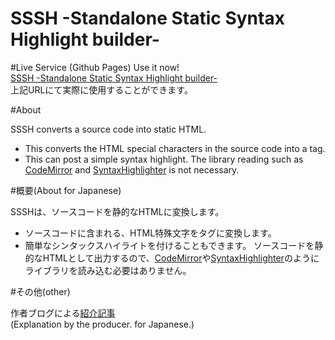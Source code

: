 SSSH -Standalone Static Syntax Highlight builder-
====================

#Live Service (Github Pages)
Use it now!  
[SSSH -Standalone Static Syntax Highlight builder-][]  
上記URLにて実際に使用することができます。  


#About

SSSH converts a source code into static HTML.  
 * This converts the HTML special characters in the source code into a tag.
 * This can post a simple syntax highlight.
The library reading such as [CodeMirror][] and [SyntaxHighlighter][] is not necessary.  


#概要(About for Japanese)

SSSHは、ソースコードを静的なHTMLに変換します。  
 * ソースコードに含まれる、HTML特殊文字をタグに変換します。
 * 簡単なシンタックスハイライトを付けることもできます。
ソースコードを静的なHTMLとして出力するので、[CodeMirror][]や[SyntaxHighlighter][]のようにライブラリを読み込む必要はありません。  


#その他(other)

作者ブログによる[紹介記事][BlogPost]  
(Explanation by the producer. for Japanese.)  


[SSSH -Standalone Static Syntax Highlight builder-]: http://michinarinukazawa.github.io/sssh-syntax-converter/
[CodeMirror]: http://codemirror.net/
[SyntaxHighlighter]: http://alexgorbatchev.com/SyntaxHighlighter/
[BlogPost]: http://blog.michinari-nukazawa.com/2014/02/sssh-syntax-highlight-source-code.html

